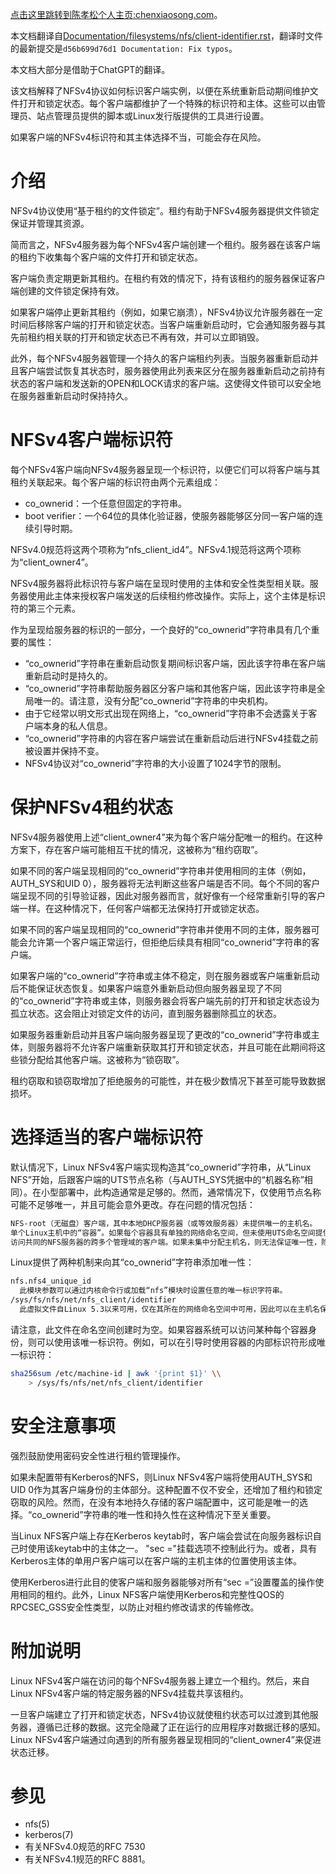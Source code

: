 [点击这里跳转到陈孝松个人主页:chenxiaosong.com](http://chenxiaosong.com/)。

本文档翻译自[Documentation/filesystems/nfs/client-identifier.rst](https://git.kernel.org/pub/scm/linux/kernel/git/torvalds/linux.git/tree/Documentation/filesystems/nfs/client-identifier.rst)，翻译时文件的最新提交是`d56b699d76d1 Documentation: Fix typos`。

本文档大部分是借助于ChatGPT的翻译。

该文档解释了NFSv4协议如何标识客户端实例，以便在系统重新启动期间维护文件打开和锁定状态。每个客户端都维护了一个特殊的标识符和主体。这些可以由管理员、站点管理员提供的脚本或Linux发行版提供的工具进行设置。

如果客户端的NFSv4标识符和其主体选择不当，可能会存在风险。

# 介绍

NFSv4协议使用“基于租约的文件锁定”。租约有助于NFSv4服务器提供文件锁定保证并管理其资源。

简而言之，NFSv4服务器为每个NFSv4客户端创建一个租约。服务器在该客户端的租约下收集每个客户端的文件打开和锁定状态。

客户端负责定期更新其租约。在租约有效的情况下，持有该租约的服务器保证客户端创建的文件锁定保持有效。

如果客户端停止更新其租约（例如，如果它崩溃），NFSv4协议允许服务器在一定时间后移除客户端的打开和锁定状态。当客户端重新启动时，它会通知服务器与其先前租约相关联的打开和锁定状态已不再有效，并可以立即销毁。

此外，每个NFSv4服务器管理一个持久的客户端租约列表。当服务器重新启动并且客户端尝试恢复其状态时，服务器使用此列表来区分在服务器重新启动之前持有状态的客户端和发送新的OPEN和LOCK请求的客户端。这使得文件锁可以安全地在服务器重新启动时保持持久。

# NFSv4客户端标识符

每个NFSv4客户端向NFSv4服务器呈现一个标识符，以便它们可以将客户端与其租约关联起来。每个客户端的标识符由两个元素组成：

- co_ownerid：一个任意但固定的字符串。
- boot verifier：一个64位的具体化验证器，使服务器能够区分同一客户端的连续引导时期。

NFSv4.0规范将这两个项称为“nfs_client_id4”。NFSv4.1规范将这两个项称为“client_owner4”。

NFSv4服务器将此标识符与客户端在呈现时使用的主体和安全性类型相关联。服务器使用此主体来授权客户端发送的后续租约修改操作。实际上，这个主体是标识符的第三个元素。

作为呈现给服务器的标识的一部分，一个良好的“co_ownerid”字符串具有几个重要的属性：

- “co_ownerid”字符串在重新启动恢复期间标识客户端，因此该字符串在客户端重新启动时是持久的。
- “co_ownerid”字符串帮助服务器区分客户端和其他客户端，因此该字符串是全局唯一的。请注意，没有分配“co_ownerid”字符串的中央机构。
- 由于它经常以明文形式出现在网络上，“co_ownerid”字符串不会透露关于客户端本身的私人信息。
- “co_ownerid”字符串的内容在客户端尝试在重新启动后进行NFSv4挂载之前被设置并保持不变。
- NFSv4协议对“co_ownerid”字符串的大小设置了1024字节的限制。

# 保护NFSv4租约状态

NFSv4服务器使用上述“client_owner4”来为每个客户端分配唯一的租约。在这种方案下，存在客户端可能相互干扰的情况，这被称为“租约窃取”。

如果不同的客户端呈现相同的“co_ownerid”字符串并使用相同的主体（例如，AUTH_SYS和UID 0），服务器将无法判断这些客户端是否不同。每个不同的客户端呈现不同的引导验证器，因此对服务器而言，就好像有一个经常重新引导的客户端一样。在这种情况下，任何客户端都无法保持打开或锁定状态。

如果不同的客户端呈现相同的“co_ownerid”字符串并使用不同的主体，服务器可能会允许第一个客户端正常运行，但拒绝后续具有相同“co_ownerid”字符串的客户端。

如果客户端的“co_ownerid”字符串或主体不稳定，则在服务器或客户端重新启动后不能保证状态恢复。如果客户端意外重新启动但向服务器呈现了不同的“co_ownerid”字符串或主体，则服务器会将客户端先前的打开和锁定状态设为孤立状态。这会阻止对锁定文件的访问，直到服务器删除孤立的状态。

如果服务器重新启动并且客户端向服务器呈现了更改的“co_ownerid”字符串或主体，则服务器将不允许客户端重新获取其打开和锁定状态，并且可能在此期间将这些锁分配给其他客户端。这被称为“锁窃取”。

租约窃取和锁窃取增加了拒绝服务的可能性，并在极少数情况下甚至可能导致数据损坏。

# 选择适当的客户端标识符

默认情况下，Linux NFSv4客户端实现构造其“co_ownerid”字符串，从“Linux NFS”开始，后跟客户端的UTS节点名称（与AUTH_SYS凭据中的“机器名称”相同）。在小型部署中，此构造通常是足够的。然而，通常情况下，仅使用节点名称可能不足够唯一，并且可能会意外更改。存在问题的情况包括：
```sh
NFS-root（无磁盘）客户端，其中本地DHCP服务器（或等效服务器）未提供唯一的主机名。
单个Linux主机中的“容器”。如果每个容器具有单独的网络命名空间，但未使用UTS命名空间提供唯一的主机名，则可以有多个具有相同主机名的NFS客户端实例。
访问共同的NFS服务器的跨多个管理域的客户端。如果未集中分配主机名，则无法保证唯一性，除非在主机名中包含域名。
```
Linux提供了两种机制来向其“co_ownerid”字符串添加唯一性：
```sh
nfs.nfs4_unique_id
  此模块参数可以通过内核命令行或加载“nfs”模块时设置任意的唯一标识字符串。
/sys/fs/nfs/net/nfs_client/identifier
  此虚拟文件自Linux 5.3以来可用，仅在其所在的网络命名空间中可用，因此可以在主机名保持一致时提供对网络命名空间（容器）的区分。
```

请注意，此文件在命名空间创建时为空。如果容器系统可以访问某种每个容器身份，则可以使用该唯一标识符。例如，可以在引导时使用容器的内部标识符形成唯一标识符：
```sh
sha256sum /etc/machine-id | awk '{print $1}' \\
    > /sys/fs/nfs/net/nfs_client/identifier
```

# 安全注意事项

强烈鼓励使用密码安全性进行租约管理操作。

如果未配置带有Kerberos的NFS，则Linux NFSv4客户端将使用AUTH_SYS和UID 0作为其客户端身份的主体部分。这种配置不仅不安全，还增加了租约和锁定窃取的风险。然而，在没有本地持久存储的客户端配置中，这可能是唯一的选择。“co_ownerid”字符串的唯一性和持久性在这种情况下至关重要。

当Linux NFS客户端上存在Kerberos keytab时，客户端会尝试在向服务器标识自己时使用该keytab中的主体之一。 "sec ="挂载选项不控制此行为。或者，具有Kerberos主体的单用户客户端可以在客户端的主机主体的位置使用该主体。

使用Kerberos进行此目的使客户端和服务器能够对所有“sec =”设置覆盖的操作使用相同的租约。此外，Linux NFS客户端使用Kerberos和完整性QOS的RPCSEC_GSS安全性类型，以防止对租约修改请求的传输修改。

# 附加说明

Linux NFSv4客户端在访问的每个NFSv4服务器上建立一个租约。然后，来自Linux NFSv4客户端的特定服务器的NFSv4挂载共享该租约。

一旦客户端建立了打开和锁定状态，NFSv4协议就使租约状态可以过渡到其他服务器，遵循已迁移的数据。这完全隐藏了正在运行的应用程序对数据迁移的感知。 Linux NFSv4客户端通过向遇到的所有服务器呈现相同的“client_owner4”来促进状态迁移。

# 参见

- nfs(5)
- kerberos(7)
- 有关NFSv4.0规范的RFC 7530
- 有关NFSv4.1规范的RFC 8881。
